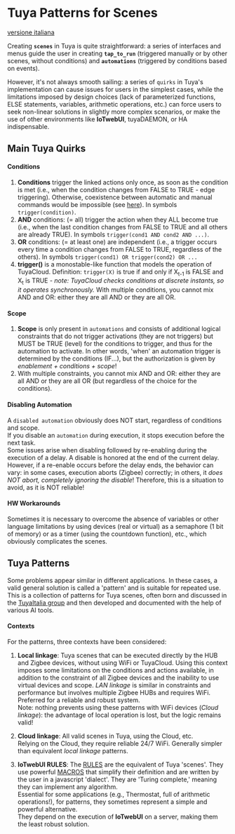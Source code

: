 # Tuya Patterns for Scenes
[versione italiana](https://github.com/msillano/IoTwebUI/blob/main/patterns/LEGGIMI.md)

Creating **`scenes`** in Tuya is quite straightforward: a series of interfaces and menus guide the user in creating **`tap_to_run`** (triggered manually or by other scenes, without conditions) and **`automations`** (triggered by conditions based on events).

However, it's not always smooth sailing: a series of `quirks` in Tuya's implementation can cause issues for users in the simplest cases, while the limitations imposed by design choices (lack of parameterized functions, ELSE statements, variables, arithmetic operations, etc.) can force users to seek non-linear solutions in slightly more complex scenarios, or make the use of other environments like **IoTwebUI**, tuyaDAEMON, or HA indispensable.

## Main Tuya Quirks

#### Conditions
1) **Conditions** trigger the linked actions only once, as soon as the condition is met (i.e., when the condition changes from FALSE to TRUE - edge triggering). Otherwise, coexistence between automatic and manual commands would be impossible (see [here](https://support.tuya.com/en/help/_detail/K9hutqbuwhik3)). In symbols `trigger(condition)`.
2) **AND** conditions: (= all) trigger the action when they ALL become true (i.e., when the last condition changes from FALSE to TRUE and all others are already TRUE). In symbols `trigger(cond1 AND cond2 AND ...)`.
3) **OR** conditions: (= at least one) are independent (i.e., a trigger occurs every time a condition changes from FALSE to TRUE, regardless of the others). In symbols `trigger(cond1) OR trigger(cond2) OR ...`
4) **trigger()** is a monostable-like function that models the operation of TuyaCloud. Definition: `trigger(X)` is true if and only if X<sub>t-1</sub> is FALSE and X<sub>t</sub> is TRUE - _note: TuyaCloud checks conditions at discrete instants, so it operates synchronously._
With multiple conditions, you cannot mix AND and OR: either they are all AND or they are all OR.

#### Scope
1) **Scope** is only present in `automations` and consists of additional logical constraints that do not trigger activations (they are not triggers) but MUST be TRUE (level) for the conditions to trigger, and thus for the automation to activate.
In other words, 'when' an automation trigger is determined by the conditions (IF...), but the authorization is given by _enablement + conditions + scope_!
2) With multiple constraints, you cannot mix AND and OR: either they are all AND or they are all OR (but regardless of the choice for the conditions).

#### Disabling Automation
A `disabled automation` obviously does NOT start, regardless of conditions and scope.<br>
If you disable an `automation` during execution, it stops execution before the next task.<br>
Some issues arise when disabling followed by re-enabling during the execution of a delay. A disable is honored at the end of the current delay. However, if a re-enable occurs before the delay ends, the behavior can vary: in some cases, execution aborts (Zigbee) correctly; in others, it _does NOT abort, completely ignoring the disable_! Therefore, this is a situation to avoid, as it is NOT reliable!

#### HW Workarounds
Sometimes it is necessary to overcome the absence of variables or other language limitations by using devices (real or virtual) as a semaphore (1 bit of memory) or as a timer (using the countdown function), etc., which obviously complicates the scenes.

## Tuya Patterns
Some problems appear similar in different applications. In these cases, a valid general solution is called a 'pattern' and is suitable for repeated use.
This is a collection of patterns for Tuya scenes, often born and discussed in the [TuyaItalia group](https://www.facebook.com/groups/tuyaitalia?locale=it_IT) and then developed and documented with the help of various AI tools.

#### Contexts
For the patterns, three contexts have been considered:

1) **Local linkage**: Tuya scenes that can be executed directly by the HUB and Zigbee devices, without using WiFi or TuyaCloud. Using this context imposes some limitations on the conditions and actions available, in addition to the constraint of all Zigbee devices and the inability to use virtual devices and scope. _LAN linkage_ is similar in constraints and performance but involves multiple Zigbee HUBs and requires WiFi.<br>
Preferred for a reliable and robust system.<br>
Note: nothing prevents using these patterns with WiFi devices (_Cloud linkage_): the advantage of local operation is lost, but the logic remains valid!

2) **Cloud linkage**: All valid scenes in Tuya, using the Cloud, etc.<br>
Relying on the Cloud, they require reliable 24/7 WiFi. Generally simpler than equivalent _local linkage_ patterns.

3) **IoTwebUI RULES**: The [RULES](https://github.com/msillano/IoTwebUI/blob/main/LEGGIMI30.md#regole---sintassi) are the equivalent of Tuya 'scenes'. They use powerful [MACROS](https://github.com/msillano/IoTwebUI/blob/main/LEGGIMI30.md#regole---macro) that simplify their definition and are written by the user in a javascript 'dialect'. They are 'Turing complete,' meaning they can implement any algorithm.<br>
Essential for some applications (e.g., Thermostat, full of arithmetic operations!), for patterns, they sometimes represent a simple and powerful alternative.<br>
They depend on the execution of **IoTwebUI** on a server, making them the least robust solution.
